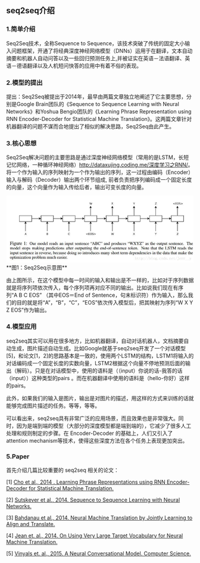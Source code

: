 ## seq2seq介绍

### 1.简单介绍

Seq2Seq技术，全称Sequence to Sequence，该技术突破了传统的固定大小输入问题框架，开通了将经典深度神经网络模型（DNNs）运用于在翻译，文本自动摘要和机器人自动问答以及一些回归预测任务上,并被证实在英语－法语翻译、英语－德语翻译以及人机短问快答的应用中有着不俗的表现。

### 2.模型的提出

提出：Seq2Seq被提出于2014年，最早由两篇文章独立地阐述了它主要思想，分别是Google Brain团队的《Sequence to Sequence Learning with Neural Networks》和Yoshua Bengio团队的《Learning Phrase Representation using RNN Encoder-Decoder for Statistical Machine Translation》。这两篇文章针对机器翻译的问题不谋而合地提出了相似的解决思路，Seq2Seq由此产生。


### 3.核心思想

Seq2Seq解决问题的主要思路是通过深度神经网络模型（常用的是LSTM，长短记忆网络，一种循环神经网络）<http://dataxujing.coding.me/深度学习之RNN/>。将一个作为输入的序列映射为一个作为输出的序列，这一过程由编码（Encoder）输入与解码（Decoder）输出两个环节组成, 前者负责把序列编码成一个固定长度的向量，这个向量作为输入传给后者，输出可变长度的向量。


<div align=center>
<img src="../img/edpic.jpg" />
</div>
**图1：Seq2Seq示意图**

由上图所示，在这个模型中每一时间的输入和输出是不一样的，比如对于序列数据就是将序列项依次传入，每个序列项再对应不同的输出。比如说我们现在有序列“A B C EOS” （其中EOS＝End of Sentence，句末标识符）作为输入，那么我们的目的就是将“A”，“B”，“C”，“EOS”依次传入模型后，把其映射为序列“W X Y Z EOS”作为输出。

### 4.模型应用

seq2seq其实可以用在很多地方，比如机器翻译，自动对话机器人，文档摘要自动生成，图片描述自动生成。比如Google就基于seq2seq开发了一个对话模型[5]，和论文[1，2]的思路基本是一致的，使用两个LSTM的结构，LSTM1将输入的对话编码成一个固定长度的实数向量，LSTM2根据这个向量不停地预测后面的输出（解码）。只是在对话模型中，使用的语料是（（input）你说的话-我答的话（input））这种类型的pairs 。而在机器翻译中使用的语料是（hello-你好）这样的pairs。

此外，如果我们的输入是图片，输出是对图片的描述，用这样的方式来训练的话就能够完成图片描述的任务。等等，等等。

可以看出来，seq2seq具有非常广泛的应用场景，而且效果也是非常强大。同时，因为是端到端的模型（大部分的深度模型都是端到端的），它减少了很多人工处理和规则制定的步骤。在 Encoder-Decoder 的基础上，人们又引入了attention mechanism等技术，使得这些深度方法在各个任务上表现更加突出。


### 5.Paper

首先介绍几篇比较重要的 seq2seq 相关的论文： 

[1] [Cho et al., 2014 . Learning Phrase Representations using RNN Encoder-Decoder for Statistical Machine Translation.](https://arxiv.org/abs/1406.1078) 

[2] [Sutskever et al., 2014. Sequence to Sequence Learning with Neural Networks.](https://arxiv.org/abs/1409.3215)

[3] [Bahdanau et al., 2014. Neural Machine Translation by Jointly Learning to Align and Translate.](https://arxiv.org/abs/1409.0473) 

[4] [Jean et. al., 2014. On Using Very Large Target Vocabulary for Neural Machine Translation.](https://arxiv.org/abs/1412.2007)

[5] [Vinyals et. al., 2015. A Neural Conversational Model. Computer Science.](https://arxiv.org/pdf/1506.05869v1.pdf)
